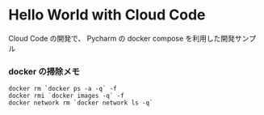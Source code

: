 # Hello World with Cloud Code

Cloud Code の開発で、 Pycharm の docker compose を利用した開発サンプル


### docker の掃除メモ

```
docker rm `docker ps -a -q` -f
docker rmi `docker images -q` -f
docker network rm `docker network ls -q`
```
